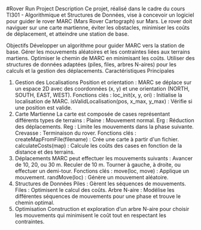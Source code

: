 #Rover Run Project
Description
Ce projet, réalisé dans le cadre du cours TI301 - Algorithmique et Structures de Données, vise à concevoir un logiciel pour guider le rover MARC (Mars Rover Cartograph) sur Mars. Le rover doit naviguer sur une carte martienne, éviter les obstacles, minimiser les coûts de déplacement, et atteindre une station de base.

Objectifs
Développer un algorithme pour guider MARC vers la station de base.
Gérer les mouvements aléatoires et les contraintes liées aux terrains martiens.
Optimiser le chemin de MARC en minimisant les coûts.
Utiliser des structures de données adaptées (piles, files, arbres N-aires) pour les calculs et la gestion des déplacements.
Caractéristiques Principales
1. Gestion des Localisations
Position et orientation : MARC se déplace sur un espace 2D avec des coordonnées (x, y) et une orientation (NORTH, SOUTH, EAST, WEST).
Fonctions clés :
loc_init(x, y, ori) : Initialise la localisation de MARC.
isValidLocalisation(pos, x_max, y_max) : Vérifie si une position est valide.
2. Carte Martienne
La carte est composée de cases représentant différents types de terrains :
Plaine : Mouvement normal.
Erg : Réduction des déplacements.
Reg : Limite les mouvements dans la phase suivante.
Crevasse : Terminaison du rover.
Fonctions clés :
createMapFromFile(filename) : Crée une carte à partir d'un fichier.
calculateCosts(map) : Calcule les coûts des cases en fonction de la distance et des terrains.
3. Déplacements
MARC peut effectuer les mouvements suivants :
Avancer de 10, 20, ou 30 m.
Reculer de 10 m.
Tourner à gauche, à droite, ou effectuer un demi-tour.
Fonctions clés :
move(loc, move) : Applique un mouvement.
randMove(loc) : Génère un mouvement aléatoire.
4. Structures de Données
Piles : Gèrent les séquences de mouvements.
Files : Optimisent le calcul des coûts.
Arbre N-aire : Modélise les différentes séquences de mouvements pour une phase et trouve le chemin optimal.
5. Optimisation
Construction et exploration d’un arbre N-aire pour choisir les mouvements qui minimisent le coût tout en respectant les contraintes.
